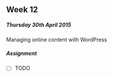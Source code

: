 ## Week 12

##### Thursday 30th April 2015

Managing online content with WordPress

##### Assignment

- [ ] TODO